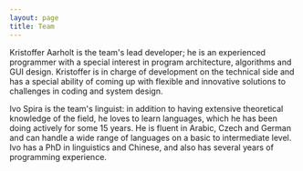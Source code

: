 ```yaml
---
layout: page
title: Team
---
```



Kristoffer Aarholt is the team's lead developer; he is an experienced  programmer with a special interest in program architecture, algorithms and GUI design. Kristoffer is in charge of development on the technical side and has a special ability of coming up with flexible and innovative solutions to challenges in coding and system design. 

Ivo Spira is the team's linguist: in addition to having extensive theoretical knowledge of the field, he loves to learn languages, which he has been doing actively for some 15 years. He is fluent in Arabic, Czech and German and can handle a wide range of languages on a basic to intermediate level. Ivo has a  PhD in linguistics and Chinese, and also has several years of programming experience. 